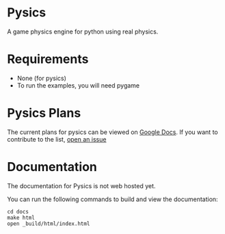 # Pysics 

A game physics engine for python using real physics.

# Requirements

- None (for pysics)
- To run the examples, you will need pygame

# Pysics Plans

The current plans for pysics can be viewed on [Google Docs](https://docs.google.com/document/d/1gRNRXh5bgGkU7FRqkxjY-hBrnnAWIawSgEYROsuk6t4/edit).
If you want to contribute to the list, [open an issue](https://github.com/seanmjohns/pysics/issues/new)

# Documentation

The documentation for Pysics is not web hosted yet.

You can run the following commands to build and view the documentation:
```
cd docs
make html
open _build/html/index.html
```
